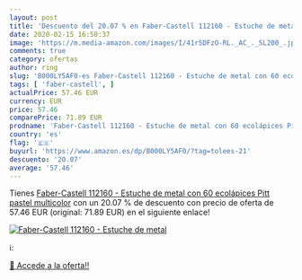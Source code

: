 ```yaml
---
layout: post
title: 'Descuento del 20.07 % en Faber-Castell 112160 - Estuche de metal '
date: 2020-02-15 16:50:37
image: 'https://m.media-amazon.com/images/I/41r5DFzO-RL._AC_._SL200_.jpg'
comments: true
category: ofertas
author: ring
slug: 'B000LY5AF0-es Faber-Castell 112160 - Estuche de metal con 60 ecolápices...'
tags: [ 'faber-castell', ]
actualPrice: 57.46 EUR
currency: EUR
price: 57.46
comparePrice: 71.89 EUR
prodname: 'Faber-Castell 112160 - Estuche de metal con 60 ecolápices Pitt pastel  multicolor'
country: 'es'
flag: '🇪🇸'
buyurl: 'https://www.amazon.es/dp/B000LY5AF0/?tag=tolees-21'
descuento: '20.07'
average: '57.46'
---
```


Tienes [Faber-Castell 112160 - Estuche de metal con 60 ecolápices Pitt pastel  multicolor](https://www.amazon.es/dp/B000LY5AF0/?tag=tolees-21) con un 20.07 % de descuento con precio de oferta de 57.46 EUR (original: 71.89 EUR) en el siguiente enlace!

[![Faber-Castell 112160 - Estuche de metal ](https://m.media-amazon.com/images/I/41r5DFzO-RL._AC_._SL200_.jpg)](https://www.amazon.es/dp/B000LY5AF0/?tag=tolees-21)

ℹ️:


[🛒 Accede a la oferta!!](https://www.amazon.es/dp/B000LY5AF0/?tag=tolees-21)
